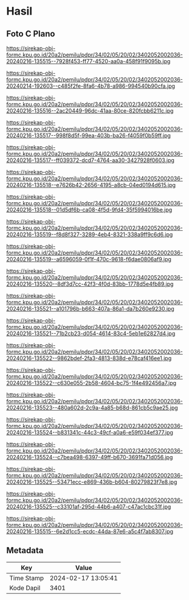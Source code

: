 # Hasil

## Foto C Plano

https://sirekap-obj-formc.kpu.go.id/20a2/pemilu/pdpr/34/02/05/20/02/3402052002036-20240216-135515--7928f453-ff77-4520-aa0a-458f91f9095b.jpg

https://sirekap-obj-formc.kpu.go.id/20a2/pemilu/pdpr/34/02/05/20/02/3402052002036-20240214-192603--c485f2fe-8fa6-4b78-a986-994540b90cfa.jpg

https://sirekap-obj-formc.kpu.go.id/20a2/pemilu/pdpr/34/02/05/20/02/3402052002036-20240216-135516--2ac20449-96dc-41aa-80ce-820fcbb6211c.jpg

https://sirekap-obj-formc.kpu.go.id/20a2/pemilu/pdpr/34/02/05/20/02/3402052002036-20240216-135517--998f8d5f-99ea-403b-ba26-f4059f0b59ff.jpg

https://sirekap-obj-formc.kpu.go.id/20a2/pemilu/pdpr/34/02/05/20/02/3402052002036-20240216-135517--ff039372-dcd7-4764-aa30-3427928f0603.jpg

https://sirekap-obj-formc.kpu.go.id/20a2/pemilu/pdpr/34/02/05/20/02/3402052002036-20240216-135518--e7626b42-2656-4195-a8cb-04ed0194d615.jpg

https://sirekap-obj-formc.kpu.go.id/20a2/pemilu/pdpr/34/02/05/20/02/3402052002036-20240216-135518--01d5df6b-ca08-4f5d-9fd4-35f5994016be.jpg

https://sirekap-obj-formc.kpu.go.id/20a2/pemilu/pdpr/34/02/05/20/02/3402052002036-20240216-135519--f8d8f327-3289-4eb4-8321-338a9ff9c6d6.jpg

https://sirekap-obj-formc.kpu.go.id/20a2/pemilu/pdpr/34/02/05/20/02/3402052002036-20240216-135519--a6596059-0f1f-470c-9618-f6dae0806af9.jpg

https://sirekap-obj-formc.kpu.go.id/20a2/pemilu/pdpr/34/02/05/20/02/3402052002036-20240216-135520--8df3d7cc-42f3-4f0d-83bb-1778d5e4fb89.jpg

https://sirekap-obj-formc.kpu.go.id/20a2/pemilu/pdpr/34/02/05/20/02/3402052002036-20240216-135521--a101796b-b663-407a-86a1-da7b260e9230.jpg

https://sirekap-obj-formc.kpu.go.id/20a2/pemilu/pdpr/34/02/05/20/02/3402052002036-20240216-135521--71b2cb23-d054-4614-83c4-5eb1e62827d4.jpg

https://sirekap-obj-formc.kpu.go.id/20a2/pemilu/pdpr/34/02/05/20/02/3402052002036-20240216-135522--9862bdef-2fa3-4813-838d-e78caf416ee1.jpg

https://sirekap-obj-formc.kpu.go.id/20a2/pemilu/pdpr/34/02/05/20/02/3402052002036-20240216-135522--c630e055-2b58-4604-bc75-1f4e492456a7.jpg

https://sirekap-obj-formc.kpu.go.id/20a2/pemilu/pdpr/34/02/05/20/02/3402052002036-20240216-135523--480a602d-2c9a-4a85-b68d-861cb5c9ae25.jpg

https://sirekap-obj-formc.kpu.go.id/20a2/pemilu/pdpr/34/02/05/20/02/3402052002036-20240216-135524--b831341c-44c3-49cf-a0a6-e59f034ef377.jpg

https://sirekap-obj-formc.kpu.go.id/20a2/pemilu/pdpr/34/02/05/20/02/3402052002036-20240216-135524--c7bea498-6397-49ff-b670-3691fa71d056.jpg

https://sirekap-obj-formc.kpu.go.id/20a2/pemilu/pdpr/34/02/05/20/02/3402052002036-20240216-135525--53471ecc-e869-436b-b604-80279823f7e8.jpg

https://sirekap-obj-formc.kpu.go.id/20a2/pemilu/pdpr/34/02/05/20/02/3402052002036-20240216-135525--c33101af-295d-44b6-a407-c47ac1cbc31f.jpg

https://sirekap-obj-formc.kpu.go.id/20a2/pemilu/pdpr/34/02/05/20/02/3402052002036-20240216-135515--6e2d1cc5-ecdc-44da-87e6-a5c4f7ab8307.jpg


## Metadata

| Key        | Value               |
| ---------- | ------------------- |
| Time Stamp | 2024-02-17 13:05:41 |
| Kode Dapil | 3401                |



